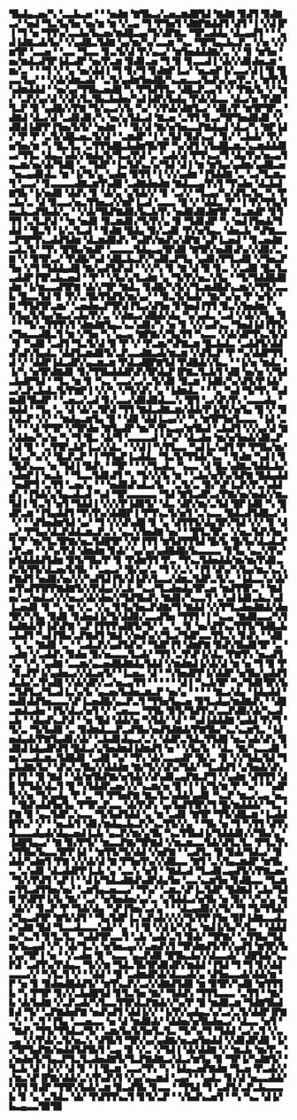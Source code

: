 
▜▙▟▄▃▅▞▚▝▃▃▙▃▅▝▝▝▅▟▆▝▇▜▙▃▞▃▅▃▆▟█▜▟▝▇▟▇▝▉▟▜▝▉▟▇▃▞▝▅▟▝▜▃▜▄▜▅▝▅▞▆▝▆▝▞▃▄▝▜▝▛▜▅▜▝▟▇▛▇▟▟▜▝▟▜▝▐▝▞▟▐▛▐▝▜▝▅▝▜▜▚▞▃▃▙▞▙▃▅▞▆▟█▃▄▞▜▞▟▛▇▃▝▜▛▃▟▟▄▝▟▃▄▟▜▝▝▝▄▟▐▟▇▃▟▞▙▞▝▞▄▟█▃▜▟▇▝▄▞▆▞▚▞▃▃▆▝▚▃▝▜▛▜▄▃▙▃▛▃▝▞▅▝▞▞▆▜▛▝▃▃▅▝▝▃▃▝▜▃▃▝▊▃▜▞▟▝▛▞▄▃▞▝▆▜▅▟▟▟▇▞▃▝▞▝▊▝▆▜▅▝▅▞▆▟▃▟▜▛▐▟▃▟▛▝▅▞▛▃▆▝▉▟▊▃▅▝▜▝▉▝▊▃▃▟▐▝▟▞▞▟▊▟▅▃▆▝▆▞▃▝▝▝▜▝▞▝▄▝▅▞▟▟▐▝▜▝▊▞▜▝▊▟▆▛▐▃▞▝▅▃▅▛▐▞▃▃▞▟▐▝█▝█▃▃▜▄▞▝▝▞▟▞▟▆▃▟▞▝▃▜▞▄▟▆▜▅▟█▞▚▃▅▃▃▞▙▟▚▞▄▞▛▃▚▝▆▜▚▜▚▟▆▟▟▟▝▝▅▞▄▞▜▜▙▃▅▟█▝▚▝▛▜▟▜▜▃▝▟█▃▛▃▄▜▝▞▝▛▇▞▙▝▞▝▆▞▝▃▛▞▄▞▟▝▞▟▚▜▃▜▙▃▙▟▅▞▚▟▐▟▛▞▙▟▄▝▛▟▞▟▃▃▝▟▃▞▅▝▛▟█▝▜▃▛▝▉▝▄▟█▞▞▛▇▝▜▞▄▃▞▞▙▝▚▞▝▞▛▟▞▟▇▜▃▞▝▟▊▞▛▝▆▜▛▜▛▃▝▟▇▟▝▟▃▞▟▝▃▟▊▟▊▞▚▝▅▞▄▜▟▃▟▝▇▃▅▝▃▜▜▝▊▃▞▜▛▜▅▟▉▟▊▝▞▟▉▟▐▟▛▛▐▜▅▞▙▜▞▝▅▟▆▝▝▝▉▞▟▝▇▞▅▜▅▃▃▛▇▟▄▟▝▟▃▞▚▝▇▛▐▟▞▝▛▝▛▝▃▜▞▟█▃▅▃▜▞▟▝▝▃▆▟▛▝▐▝▃▜▟▝▉▟▚▃▞▝▊▞▝▃▙▟▞▝▛▞▅▜▅▞▆▝▚▝█▃▜▃▝▃▜▜▜▟█▃▙▟▆▜▙▜▛▝▚▞▟▜▝▞▙▟█▃▆▃▚▃▆▟▟▟▊▃▞▜▜▃▝▟▄▃▚▟▞▞▆▟▄▜▞▜▃▞▛▟▝▃▝▃▟▞▟▝▛▜▚▃▞▜▝▟▄▜▚▞▅▃▄▜▄▃▆▞▅▞▟▞▜▟█▝▃▝▜▟▛▝▐▃▜▟▚▃▚▞▜▟▝▟▐▝▆▝▆▜▄▞▄▟▆▞▄▟█▃▅▝▅▃▄▟▊▟▃▝▆▝▐▞▜▞▄▝▄▟▅▝▉▜▜▝▐▝▞▞▄▟▆▝▐▜▟▟▇▝▃▝▃▞▜▃▆▃▜▝▃▃▞▝▊▃▃▃▃▟▇▃▆▜▚▟█▝▃▟▇▟▅▟▆▝▇▟▃▃▄▜▚▜▝▜▚▟▅▝▟▃▙▟▇▜▙▝▐▞▅▟▉▝▟▟▚▝▊▝▟▞▄▝▄▜▟▞▞▝▊▝▃▞▞▝▜▃▄▞▚▞▟▜▃▜▄▝▚▝▛▃▙▞▃▝▟▝▉▃▃▞▅▃▜▜▅▃▞▞▆▛▐▃▟▝▃▃▃▝█▝▞▝▟▟▃▝▛▝▐▝▛▞▜▜▄▜▅▃▙▃▟▜▙▟▞▃▝▝▞▟▞▜▙▛▇▟▉▞▙▃▙▜▚▝▅▟▉▟▉▟▇▜▛▝▉▃▆▟▛▝▊▜▜▜▝▃▜▃▛▟▝▝▆▝▅▟▊▝▉▃▆▟▊▞▜▞▛▞▄▝▉▝▜▟▊▟▛▝▚▝▅▟▐▜▅▟▞▜▟▟▝▝█▃▜▝▐▞▃▜▃▟▝▝▊▟▇▝█▟▄▝▉▞▃▟▊▝▛▞▅▜▄▃▝▟▅▃▙▝▚▛▇▃▃▃▛▜▛▜▚▃▟▟▜▟▆▝▟▃▆▟▉▟▚▝▚▟▛▞▆▟▚▞▟▛▇▝▄▛▐▃▅▟▝▝▊▃▅▟▇▃▟▃▜▞▝▜▚▝█▜▙▞▆▟▛▝▃▃▃▃▜▟▄▃▄▜▛▟▉▝▇▜▛▞▅▟▊▟▚▞▞▟▉▞▃▝▇▝▞▝▉▜▛▃▞▝▛▟█▞▚▟▝▟█▃▙▃▛▞▚▟▉▃▛▜▄▝▄▟▊▞▛▜▃▟▉▝▞▜▅▃▛▜▅▝▞▜▝▜▟▟▄▟█▝▇▞▄▟▜▟▚▟▝▝▞▞▚▝▊▝▇▝▟▝▉▝▊▃▝▞▃▟▉▝█▃▜▃▃▟▟▛▐▜▛▃▙▃▅▟▝▝▛▝▝▞▙▞▄▜▃▟▆▝▄▝▜▞▛▞▅▃▚▜▄▝▝▜▞▜▟▟█▟▉▟▆▝▐▞▆▃▃▟▜▛▇▝▟▞▞▜▛▝▇▟▃▝▊▟█▞▚▜▞▞▜▃▆▟█▟▚▃▆▞▞▜▜▞▃▃▙▝█▃▃▜▟▝▊▝▛▞▃▜▙▜▜▟▜▞▆▞▄▞▝▝▉▃▜▞▙▟▞▝▇▞▚▞▅▝▛▝▅▜▞▝▇▝▜▜▟▜▛▃▆▞▝▃▅▟▅▃▛▜▛▟▐▜▃▞▟▜▅▝▊▜▅▟▐▜▜▝▉▃▚▜▅▟▆▞▝▃▚▜▄▞▙▜▄▞▆▃▞▃▙▞▛▞▃▝▞▟▆▃▞▟█▟▞▟▄▝▚▞▄▟▃▝▃▟▝▞▟▞▞▜▄▝▉▝▝▝▜▞▃▜▜▜▚▜▝▟▆▟▇▜▄▃▚▃▚▟▊▞▚▝▅▝▊▝▞▞▄▟▚▃▝▜▅▟▐▟▐▜▜▞▞▜▅▃▃▟█▃▜▝▆▝▞▜▅▝▚▝▄▃▄▝▇▛▇▞▞▜▄▜▜▝▚▃▃▝▞▟▞▟▛▜▚▃▜▞▟▝▊▝▚▟▉▝▃▟▜▝▜▃▜▞▟▝▉▝▛▝▞▝▛▃▆▞▚▛▇▃▆▝█▃▙▟▃▝▃▟▟▜▞▟▟▟▚▟▚▜▄▟▃▝▟▟▜▃▆▟▉▜▞▃▛▃▃▟▇▃▟▞▆▃▆▝▞▟▜▃▛▝▛▝▚▞▟▟▛▜▜▟▝▞▝▟▟▛▐▟▃▟▛▞▄▃▆▃▆▝▛▟▃▟█▛▇▜▟▝▛▟█▟▞▞▙▃▝▝▐▞▅▝▆▟▃▝▐▞▚▝▅▜▛▟▇▟▊▝▊▞▜▜▙▟▟▟▛▟▚▜▛▟▄▛▐▛▇▃▜▃▙▜▝▟█▝▅▞▅▝▞▜▟▃▙▟▛▜▟▝▝▜▃▝▆▝▊▝▚▃▝▃▃▞▃▞▃▜▞▟▊▝▉▃▆▝▐▟▉▞▚▞▟▜▞▛▐▟▞▃▞▃▛▃▙▟▃▜▞▛▇▛▐▝▞▞▚▝▞▜▞▟▚▝▄▝▐▟▆▟▃▝▝▝▄▝▚▟▝▜▞▜▚▝▚▟▆▟▊▜▙▟▛▝▝▃▅▃▞▃▟▝▊▞▃▃▞▟▉▟▉▟▃▃▚▝█▜▝▃▞▟▚▜▚▝▃▃▃▟▄▝▆▟▟▝▝▜▄▝▃▝▟▝▟▞▃▜▛▟▝▜▜▝▇▟▃▟▇▃▆▞▟▟▞▛▐▞▛▞▅▜▄▝█▝▞▝▉▞▟▃▛▝▞▞▝▝▆▟▄▃▆▜▄▝█▝▝▟▉▝▟▟▐▃▄▞▞▝▚▝▆▜▛▜▅▜▃▃▃▝▐▟▝▃▙▝▝▝▟▝▛▜▛▝▞▜▛▟▅▝▇▜▄▟▛▝▆▞▚▜▚▃▄▞▆▜▙▟▝▃▙▟▜▝▞▞▄▞▟▝▇▞▟▟▅▞▚▞▅▝▚▝▜▝█▃▝▟▞▜▝▃▃▃▃▟▝▞▚▞▝▟▃▟▅▝▆▞▅▜▅▟▞▟▉▃▛▞▟▝█▝▝▃▜▜▛▃▙▛▐▃▞▞▟▃▝▝▞▟▐▝▚▜▜▃▃▝▚▟▐▃▚▟▜▝▛▝▛▜▙▞▆▞▙▞▃▞▚▞▞▝█▃▛▃▛▝▐▝▜▜▄▛▐▃▟▟▃▝▜▃▜▞▜▜▟▞▚▃▝▝▊▟▆▝▚▟▐▝▊▝█▟▚▃▃▝▅▝▜▟▐▝█▟▚▝▝▜▛▝▝▝▞▜▃▟▃▝▚▃▃▝▟▝█▃▚▟▇▃▜▟▟▃▙▞▚▟▅▛▐▝▅▃▙▝▝▜▃▃▜▟▊▟▜▝▚▝▜▞▞▞▙▝▆▝▝▃▙▞▅▜▚▞▙▛▇▝█▟▄▟▟▝▅▟▛▜▝▃▜▜▝▃▅▞▄▝▝▝▅▟▉▟▚▟▃▞▙▝▝▃▜▞▃▝▉▞▚▛▐▃▛▞▛▃▚▟▟▟▚▝▐▜▟▞▄▜▄▃▟▃▟▝▚▟▝▜▛▃▃▃▃▃▝▜▟▝▇▜▃▟▛▃▞▛▇▞▅▞▅▟▞▞▆▃▜▟▐▝▊▃▜▝▅▜▝▜▟▟▐▝▞▞▞▛▐▟▉▜▞▝▟▃▝▟▛▞▆▞▃▜▟▝█▛▐▟▉▝▚▝█▟▛▃▆▝▐▜▄▟▟▜▝▜▚▜▚▞▟▟█▛▐▝▛▜▚▃▜▞▅▜▝▃▚▃▃▝█▟▃▟▜▟█▃▞▝▝▞▝▝▟▜▅▟▆▜▟▝▄▞▝▜▝▞▞▟▚▟█▝▊▝▄▝▟▜▜▜▞▟▄▜▛▞▜▟▝▞▞▝▊▝▟▃▞▝▛▜▄▞▟▃▛▟▟▃▆▃▛▃▚▝▄▃▚▜▅▟▇▝▅▞▝▝█▜▃▜▛▃▝▞▅▃▜▟▚▜▅▝▜▝▛▝▆▞▜▃▜▛▇▞▅▃▜▟█▜▛▝▞▛▐▜▜▝▆▜▟▜▜▜▟▝█▞▙▝█▞▙▞▟▃▟▃▛▞▛▃▅▝▝▞▚▞▛▟▝▟▆▟▆▝▊▟▞▝▄▞▄▞▄▟█▟█▞▙▃▃▃▃▝▊▜▄▝▄▃▚▜▚▞▆▜▟▟▟▟▜▟▆▝▉▜▞▜▙▞▛▝▊▝▛▟▆▜▜▝▛▃▝▜▚▃▜▟▅▟▟▞▆▞▆▞▛▟▊▃▚▞▙▜▜▞▟▃▅▞▙▜▙▝▝▃▄▃▞▝█▞▄▞▃▝▜▝▞▃▚▝▐▜▝▟▚▞▚▜▄▞▆▃▚▃▚▛▇▟▜▝▅▟▉▞▅▞▞▞▚▟▜▟▐▜▞▟▐▟▚▜▃▃▞▟▆▃▜▟▛▃▜▞▃▝▐▟▃▃▚▞▟▞▅▜▚▟▜▜▛▛▇▟▇▜▞▞▛▟▄▞▞▃▙▝▚▃▞▜▃▟▅▟▄▜▛▃▅▝▆▟▜▜▛▃▝▝▇▟▅▞▃▞▅▟▃▞▞▞▅▃▞▟▞▟▅▞▞▜▟▜▙▟▚▝▇▟▊▞▚▃▃▜▝▃▚▟▐▟▊▃▙▃▚▟▐▃▅▟▊▝▊▝▚▝▆▝▞▃▝▞▄▝▊▜▄▜▅▃▛▟▇▞▜▝▇▟▟▝▞▞▛▜▃▟▅▟▇▟▞▟▅▜▛▞▚▜▄▝▉▟▊▝▊▟▅▟▐▞▜▞▟▟▉▞▃▃▟▜▅▝▜▜▜▝▐▝▚▃▄▝▇▟▉▃▃▞▚▜▙▟▇▟▞▛▐▟▚▛▇▝▃▛▐▜▜▜▚▟█▜▞▜▞▝▃▝▃▝▊▝▅▞▟▜▚▃▜▜▜▞▜▟█▃▙▃▙▟▜▝▚▟▐▜▙▞▃▛▇▟▜▝▇▟▝▞▅▟▚▞▞▜▃▞▜▟▛▃▃▜▜▃▚▝▊▟▚▝▝▟█▝▄▝▃▝▇▟▉▝▃▝▝▃▟▃▛▞▄▟▜▟▚▞▝▜▟▛▐▜▝▟▆▛▇▝▉▟▚▜▙▟▊▜▛▝▃▝▃▟▆▝▞▃▟▟▚▝▉▟▅▝▉▞▅▃▃▃▜▃▟▞▝▜▜▝▃▜▚▛▐▞▟▃▝▛▇▜▚▝▅▃▟▜▞▃▝▞▚▝▄▟▇▝▃▃▆▞▄▃▅▟█▟▇▟▄▜▟▟▝▞▆▟▆▟▐▞▟▞▟▝▆▝▅▝▜▝▉▝▛▝▊▃▛▛▐▞▄▟▅▃▞▞▟▃▅▜▞▝▐▃▅▃▝▟▝▝▚▜▅▟▛▛▐▞▟▟▛▝▅▜▙▞▄▟▟▜▟▃▙▞▃▜▚▟█▝▞▟▞▟▛▞▃▞▅▃▄▜▜▝▝▝▝▝▝▟▐▝▚▃▙▜▛▝▚▞▜▟▊▜▛▞▙▃▜▟▜▃▞▜▃▟▐▃▚▞▙▝▄▃▅▞▙▟▅▃▆▃▛▝▅▞▄▝▝▝▝▝▇▃▞▟▄▝▐▟▄▟▟▝▅▟▊▟▟▜▅▃▃▃▚▛▐▃▅▟█▞▄▃▛▃▜▝▜▜▅▜▄▃▅▝▉▜▃▟▄▞▆▟▇▟▚▝▝▟█▃▆▟▃▟▅▝▐▜▞▟▃▞▅▜▝▞▝▃▅▃▃▝▜▜▙▝▉▜▞▜▟▜▚▞▃▃▛▟▉▞▟▞▚▃▟▃▙▝▝▟▄▟▚▃▛▟▝▝▅▝█▟▝▟▟▞▅▝▚▜▟▞▝▟▝▝▚▟▐▟▟▟▇▝▄▟▟▝▛▞▜▝▜▞▃▝▜▞▙▟▉▝▃▝▉▟▆▟▃▃▛▃▟▜▙▞▅▟▜▟▇▟▞▛▇▜▙▞▚▃▚▃▆▜▃▝▐▟▅▟▄▟▞▛▇▜▄▟▊▞▟▞▝▃▙▟▊▟▄▃▞▃▚▝▟▟▛▃▜▟▃▜▜▟█▝▅▃▚▟▞▟▚▝▉▟▉▟▐▟▄▟▛▟▜▝█▟▃▞▄▜▅▟▆▟▐▟▆▟▜▝▅▝▝▞▙▞▙▝▝▟▃▝▇▞▚▃▃▟▊▝▆▞▃▃▟▃▆▃▜▟█▟▊▝▃▟█▝▚▞▝▜▚▝▟▞▃▃▄▟▛▝█▞▃▝▉▝▞▞▜▟▄▜▟▝▜▃▙▟▇▞▙▞▝▟▚▞▃▜▙▞▞▟▟▟▆▝▇▞▜▞▞▟▚▞▜▟▞▝▜▃▟▟▜▝▄▜▅▟▞▟▚▛▐▜▝▝█▝▇▟▝▝▟▞▆▜▙▛▇▞▅▜▟▞▞▟▚▟▊▃▄▛▇▃▛▜▝▞▄▟▆▝▟▜▜▜▝▟▉▝▛▜▟▞▟▃▜▝█▝▚▜▟▟▛▃▅▞▞▞▚▃▆▞▅▝█▝▐▝▐▞▜▞▆▝▛▝▚▞▝▝▚▟▛▜▞▞▅▝▜▞▄▟▄▝▛▝▃▝▜▝▛▜▅▛▇▝▇▃▜▃▚▟▟▞▄▟▊▝▚▃▛▝▆▃▞▃▄▝▅▃▝▝█▟▚▟▟▜▅▜▄▝▛▜▛▃▛▃▃▝▟▞▛▟▚▝▄▞▙▟▜▜▛▞▜▝█▞▆▟▟▟▞▝▜▃▝▛▇▝▉▝▄▃▜▟▛▃▚▃▃▝▜▞▙▟▜▟▟▝▄▝▆▝▃▟▊▝▇▜▛▝▜▜▞▟█▃▆▝▐▃▟▟█▜▚▞▝▞▝▝▅▃▙▜▝▟▊▞▆▟▄▃▙▃▛▞▚▃▜▜▞▞▄▝▝▜▙▝▅▝▜▝▚▜▜▝▟▜▚▟▃▃▃▟▄▟▞▟▄▃▅▟▐▃▙▝▄▃▛▞▆▞▄▜▙▝▚▃▜▜▙▟▐▞▜▟▟▟▊▞▞▜▙▞▄▝▐▟█▜▄▃▞▝▇▝▉▞▛▜▞▝▆▃▃▛▇▞▜▛▇▟▝▞▆▃▆▃▃▜▟▞▟▜▃▜▃▝▛▜▃▜▚▞▜▜▙▞▙▃▃▜▛▛▐▟▝▝▆▜▜▞▜▞▟▟▝▞▅▛▇▝▝▃▟▜▃▝█▝▉▟▞▜▟▃▞▝▉▟▟▞▚▟▆▜▝▛▇▝▞▞▟▞▟▝▇▝▛▜▅▜▚▞▞▟█▃▃▝▇▜▝▃▚▜▄▃▆▟▛▝▆▜▙▃▝▃▚▟▊▝▟▃▟▟▛▛▐▃▙▝▄▝▃▃▚▝▅▜▝▝▇▟▃▟▝▜▃▟▊▃▄▟▜▞▞▛▇▃▅▞▝▜▞▞▛▟▜▝▄▛▐▝▝▟▐▞▜▟▃▟▇▟▚▟▛▟▄▜▅▝▃▃▚▃▆▜▅▝▊▟█▃▃▝▜▃▆▃▜▜▃▟▜▜▅▞▅▞▝▃▆▜▄▃▅▃▃▞▝▜▚▞▝▃▆▃▚▛▐▃▜▟▛▝█▟▇▟▝▃▙▞▜▟▇▝▛▟▛▛▐▞▙▝▇▞▝▃▞▝▅▜▅▟▅▞▄▞▃▝▄▜▟▟▃▞▅▜▙▝▅▝▉▞▝▞▚▞▄▝▆▝▟▞▞▝▊▃▛▝▛▝▜▟▞▟▄▝▚▛▐▜▅▞▃▞▄▝▝▝▟▃▄▟▉▞▞▜▞▝▜▝▜▞▜▜▟▞▞▜▄▃▟▜▛▝▇▜▞▟▜▝▝▜▄▜▟▛▐▃▚▟▚▟▞▞▞▞▜▞▛▛▐▜▅▝▉▛▐▟▇▃▃▟▃▞▚▟▇▝█▟▝▜▃▃▟▃▃▃▚▟▞▝▄▝▐▝█▝▞▟▐▞▚▜▃▝▆▟▐▞▙▞▚▜▃▝▝▟▟▟▅▞▚▃▜▝▊▜▃▜▃▝▚▟▟▜▛▃▃▜▝▃▙▝▄▟▞▃▜▝▉▟▞▝▜▛▇▞▝▃▜▜▙▞▜▟▆▞▙▃▄▟▝▞▚▝▟▞▜▃▚▝▅▜▅▃▄▞▞▃▅▟▚▜▝▜▛▟▆▟▜▞▛▞▄▟▜▝▆▜▛▞▙▞▄▞▜▛▐▝▅▝▝▞▃▟▅▝█▝▚▃▃▝▄▃▛▟▉▝█▜▙▃▙▞▞▟▃▃▟▞▝▟█▜▟▞▚▃▛▟▝▃▟▜▚▞▛▟▄▃▝▜▞▞▆▝▜▟▃▜▙▜▛▟▊▟▛▞▆▟▟▝▐▜▟▝▜▝▜▝▊▞▟▟▃▃▃▞▞▝▚▜▃▜▝▞▝▝▟▟▝▝█▝▃▟▆▟▛▟▞▟▃▃▟▞▄▝▟▜▅▃▃▟▞▟▟▞▆▝▛▝▅▝▊▝▉▟▅▟█▟▟▜▞▝▆▜▚▃▛▞▃▞▞▟▇▟▜▟▉▝▆▝▉▜▛▞▚▟▉▝▆▜▜▜▙▝▚▝▛▜▛▝▊▞▞▃▙▟█▜▟▝▊▜▃▜▅▝▇▞▝▜▟▟▚▝▜▜▜▃▃▃▝▃▜▜▝▝▇▞▙▝▟▞▙▟▇▝▞▃▛▃▟▞▚▜▃▃▜▜▛▟▃▛▇▟▞▞▚▞▛▝█▝▆▟▉▃▆▝▜▟▇▜▙▟▊▟▝▜▞▝▃▛▇▟▅▛▇▝▅▟▚▟▜▝▟▟▐▞▞▝▐▞▛▞▄▟▄▃▚▞▃▞▃▜▞▟▟▛▐▛▇▃▚▝▝▃▜▝▐▜▄▝▃▃▅▃▃▝▅▝▟▝▆▟▉▟▞▝▟▟▅▞▅▜▙▟▅▃▞▝▟▃▃▝▅▜▝▝▇▟▚▝▜▜▞▜▜▟▃▞▜▞▝▃▆▞▙▞▙▜▅▜▃▜▃▝▜▞▚▞▜▝▜▟▟▝▃▞▃▜▝▞▃▃▄▝▞▞▛▟▞▃▜▞▅▃▚▝▟▜▙▜▝▜▛▞▄▞▄▟▇▞▅▃▅▜▅▟▟▝▞▟▊▟▛▟▉▝▐▞▞▜▛▜▄▛▇▞▅▟▟▜▟▜▙▜▝▃▄▝▉▝▞▃▝▞▜▟▐▝▟▞▟▟▇▝▞▝▆▃▙▝▆▞▛▃▝▞▅▟▅▜▞▜▄▃▛▜▃▜▃▟▅▟▇▜▞▜▃▛▇▟▇▃▞▟▃▞▆▜▄▝▉▝▜▛▐▞▚▟▇▜▞▝▜▃▙▝▟▝▐▞▞▝▟▝▊▝▐▝█▃▆▝▃▃▞▜▚▝▚▝▐▟▄▃▅▛▇▟▆▝▜▃▅▝▛▃▟▞▞▞▆▃▚▛▐▛▇▞▟▟▞▃▚▜▚▟▚▜▝▞▄▞▄▃▆▟▝▃▄▞▝▝▄▟▃▝▊▞▟▝▅▃▃▟▟▞▚▜▜▝▊▟▛▝▜▜▛▞▙▟▞▃▆▝▉▃▟▜▙▝▊▃▃▝▝▜▜▟▝▜▝▃▟▜▞▃▛▃▙▃▃▃▙▝▊▝▄▝▃▜▟▃▝▟▞▝▛▟▜▜▚▃▜▝▊▜▞▃▛▝▝▞▙▟▚▃▅▜▝▝▚▝▚▃▝▟▐▞▙▃▄▃▃▜▉▜▉
